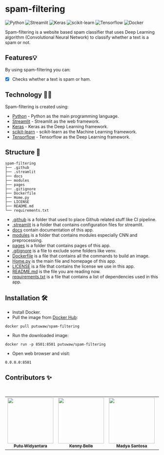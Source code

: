 # spam-filtering

![Python](https://img.shields.io/badge/Python-FFD43B?style=for-the-badge&logo=python&logoColor=blue)
![Streamlit](https://img.shields.io/badge/Streamlit-FF4B4B?style=for-the-badge&logo=Streamlit&logoColor=white)
![Keras](https://img.shields.io/badge/Keras-%23D00000.svg?style=for-the-badge&logo=Keras&logoColor=white)
![scikit-learn](https://img.shields.io/badge/scikit--learn-%23F7931E.svg?style=for-the-badge&logo=scikit-learn&logoColor=white)
![Tensorflow](https://img.shields.io/badge/TensorFlow-FF6F00?style=for-the-badge&logo=TensorFlow&logoColor=white)
![Docker](https://img.shields.io/badge/Docker-2CA5E0?style=for-the-badge&logo=docker&logoColor=white)

Spam-filtering is a website based spam classifier that uses Deep Learning algorithm (Convolutional Neural Network) to classify whether a text is a spam or not.

## Features💡

By using spam-filtering you can:

- [x] Checks whether a text is spam or ham.

## Technology 👨‍💻

Spam-filtering is created using:

- [Python](https://www.python.org/) - Python as the main programming language.
- [Streamlit](https://streamlit.io/) - Streamlit as the web framework.
- [Keras](https://keras.io/) - Keras as the Deep Learning framework.
- [scikit-learn](https://scikit-learn.org/stable/) - scikit-learn as the Machine Learning framework.
- [Tensorflow](https://www.tensorflow.org/) - Tensorflow as the Deep Learning framework.

## Structure 📂

```
spam-filtering
├── .github
├── .streamlit
├── docs
├── modules
├── pages
├── .gitignore
├── Dockerfile
├── Home.py
├── LICENSE
├── README.md
└── requirements.txt
```

- [.github](.github/) is a folder that used to place Github related stuff like CI pipeline.
- [.streamlit](.streamlit/) is a folder that contains configuration files for streamlit.
- [docs](docs/) contain documentation of this app.
- [modules](modules/) is a folder that contains modules especially CNN and preprocessing.
- [pages](pages/) is a folder that contains pages of this app.
- [.gitignore](.gitignore) is a file to exclude some folders like venv.
- [Dockerfile](Dockerfile) is a file that contains all the commands to build an image.
- [Home.py](Home.py) is the main file and homepage of this app.
- [LICENSE](LICENSE) is a file that contains the license we use in this app.
- [README.md](README.md) is the file you are reading now.
- [requirements.txt](requirements.txt) is a file that contains a list of dependencies used in this app.

## Installation 🛠️

- Install Docker.
- Pull the image from [Docker Hub](https://hub.docker.com/r/putuwaw/spam-filtering):

```
docker pull putuwaw/spam-filtering
```

- Run the downloaded image:

```
docker run -p 8501:8501 putuwaw/spam-filtering
```

- Open web browser and visit:

```
0.0.0.0:8501
```

## Contributors ✨

<br>
<table align="center">
  <tr>
    <td align="center"><a href="https://github.com/putuwaw"><img src="https://github.com/putuwaw.png" width="150px;" alt=""/><br><sub><b>Putu Widyantara</b></sub></td> 
    <td align="center"><a href="https://github.com/Kebelll"><img src="https://github.com/Kebelll.png" width="150px;" alt=""/><br><sub><b>Kenny Belle</b></sub></td> 
    <td align="center"><a href="https://github.com/madya-dev"><img src="https://github.com/madya-dev.png" width="150px" alt=""/><br><sub><b>Madya Santosa</b></sub></td>
    <td align="center"><a href="https://github.com/kamisama27"><img src="https://github.com/kamisama27.png" width="150px;" alt=""/><br><sub><b>Dheva Surya</b></sub></td>
  </tr>
</table>
